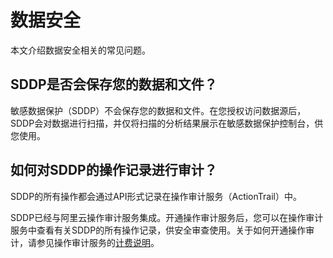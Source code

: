 # 数据安全

本文介绍数据安全相关的常见问题。

## SDDP是否会保存您的数据和文件？

敏感数据保护（SDDP）不会保存您的数据和文件。在您授权访问数据源后，SDDP会对数据进行扫描，并仅将扫描的分析结果展示在敏感数据保护控制台，供您使用。

## 如何对SDDP的操作记录进行审计？

SDDP的所有操作都会通过API形式记录在操作审计服务（ActionTrail）中。

SDDP已经与阿里云操作审计服务集成。开通操作审计服务后，您可以在操作审计服务中查看有关SDDP的所有操作记录，供安全审查使用。关于如何开通操作审计，请参见操作审计服务的[计费说明](/intl.zh-CN/产品定价/计费说明.md)。

